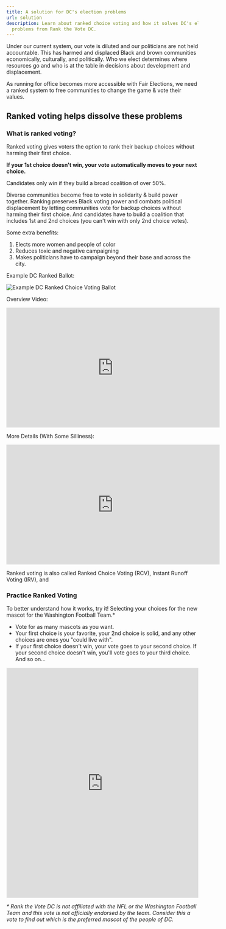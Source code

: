 ```yaml
---
title: A solution for DC's election problems
url: solution
description: Learn about ranked choice voting and how it solves DC's elections
  problems from Rank the Vote DC.
---
```

Under our current system, our vote is diluted and our politicians are not held accountable. This has harmed and displaced Black and brown communities economically, culturally, and politically. Who we elect determines where resources go and who is at the table in decisions about development and displacement.

As running for office becomes more accessible with Fair Elections, we need a ranked system to free communities to change the game & vote their values.

## Ranked voting helps dissolve these problems

### What is ranked voting?

Ranked voting gives voters the option to rank their backup choices without harming their first choice. 

**If your 1st choice doesn't win, your vote automatically moves to your next choice.** 

Candidates only win if they build a broad coalition of over 50%. 

Diverse communities become free to vote in solidarity & build power together. Ranking preserves Black voting power and combats political displacement by letting communities vote for backup choices without harming their first choice. And candidates have to build a coalition that includes 1st and 2nd choices (you can't win with only 2nd choice votes).

Some extra benefits:

1. Elects more women and people of color
2. Reduces toxic and negative campaigning
3. Makes politicians have to campaign beyond their base and across the city.  

Example DC Ranked Ballot:

![Example DC Ranked Choice Voting Ballot](/static/img/example-20ballot-20grid-20rank-20the-20v.webp "Example DC Ranked Voting Ballot")

Overview Video:

<iframe width="560" height="315" src="https://www.youtube.com/embed/gq7N2hmX9FI" frameborder="0" allow="accelerometer; autoplay; clipboard-write; encrypted-media; gyroscope; picture-in-picture" allowfullscreen></iframe>

More Details (With Some Silliness):

<iframe width="560" height="315" src="https://www.youtube.com/embed/MykMQfmLIro" frameborder="0" allow="accelerometer; autoplay; clipboard-write; encrypted-media; gyroscope; picture-in-picture" allowfullscreen></iframe>

Ranked voting is also called Ranked Choice Voting (RCV), Instant Runoff Voting (IRV), and 

### Practice Ranked Voting

To better understand how it works, try it! Selecting your choices for the new mascot for the Washington Football Team.*

* Vote for as many mascots as you want.
* Your first choice is your favorite, your 2nd choice is solid, and any other choices are ones you "could live with".
* If your first choice doesn't win, your vote goes to your second choice. If your second choice doesn't win, you'll vote goes to your third choice. And so on...

<div style="position:relative;overflow:hidden;padding-top:120%;"><iframe src="https://rankit.vote/vote/WVk91aOuGv8M3TTScuTY" style="border:1px solid #f1f1f1;position: absolute;top: 0;left: 0;width: 100%;height: 100%;" name="myiFrame" scrolling="yes" frameborder="1" marginheight="0px" marginwidth="0px" allowfullscreen></iframe></div>

*\* Rank the Vote DC is not affiliated with the NFL or the Washington Football Team and this vote is not officially endorsed by the team. Consider this a vote to find out which is the preferred mascot of the people of DC.*